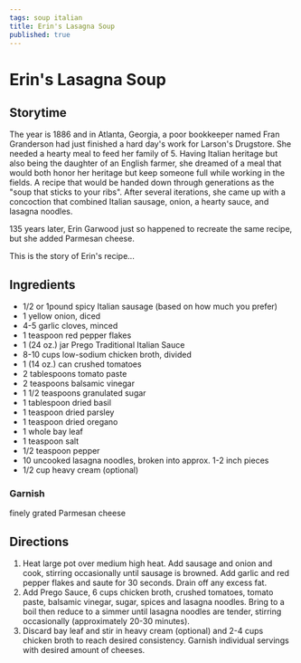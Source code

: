 ```yaml
---
tags: soup italian
title: Erin's Lasagna Soup
published: true
---
```


# Erin's Lasagna Soup

## Storytime
The year is 1886 and in Atlanta, Georgia, a poor bookkeeper named Fran Granderson had just finished a hard day's work for Larson's Drugstore. She needed a hearty meal to feed her family of 5. Having Italian heritage but also being the daughter of an English farmer, she dreamed of a meal that would both honor her heritage but keep someone full while working in the fields. A recipe that would be handed down through generations as the "soup that sticks to your ribs". After several iterations, she came up with a concoction that combined Italian sausage, onion, a hearty sauce, and lasagna noodles.

135 years later, Erin Garwood just so happened to recreate the same recipe, but she added Parmesan cheese.

This is the story of Erin's recipe...

## Ingredients
* 1/2 or 1pound spicy Italian sausage (based on how much you prefer)
* 1 yellow onion, diced
* 4-5 garlic cloves, minced
* 1 teaspoon red pepper flakes
* 1 (24 oz.) jar Prego Traditional Italian Sauce
* 8-10 cups low-sodium chicken broth, divided
* 1 (14 oz.) can crushed tomatoes
* 2 tablespoons tomato paste
* 2 teaspoons balsamic vinegar
* 1 1/2 teaspoons granulated sugar
* 1 tablespoon dried basil
* 1 teaspoon dried parsley
* 1 teaspoon dried oregano
* 1 whole bay leaf
* 1 teaspoon salt
* 1/2 teaspoon pepper
* 10 uncooked lasagna noodles, broken into approx. 1-2 inch pieces
* 1/2 cup heavy cream (optional)

### Garnish
finely grated Parmesan cheese

## Directions
1. Heat large pot over medium high heat. Add sausage and onion and cook, stirring occasionally until sausage is browned. Add garlic and red pepper flakes and saute for 30 seconds. Drain off any excess fat.
2. Add Prego Sauce, 6 cups chicken broth, crushed tomatoes, tomato paste, balsamic vinegar, sugar, spices and lasagna noodles. Bring to a boil then reduce to a simmer until lasagna noodles are tender, stirring occasionally (approximately 20-30 minutes).
3. Discard bay leaf and stir in heavy cream (optional) and 2-4 cups chicken broth to reach desired consistency. Garnish individual servings with desired amount of cheeses.
